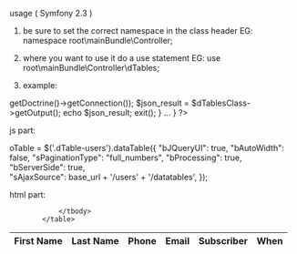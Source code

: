 usage ( Symfony 2.3 ) 



1. be sure to set the correct namespace in the class header
EG: namespace root\mainBundle\Controller;

2. where you want to use it do a use statement 
EG: use root\mainBundle\Controller\dTables;

3. example:



<?php


use root\mainBundle\Controller\dTables;

class UsersController extends \root\apiBundle\Controller\DefaultController
{

...

    /**
     * @Route("users/datatables", name="users_ajax")
     * @Template()
     */
    public function dTableAction()
    {
        
        $dTablesClass = new dTables(array( 'fname', 'lname', 'phone', 'email', 'subscribe', 'when_' ), 'id', 'users', $this->getDoctrine()->getConnection());
        $json_result = $dTablesClass->getOutput();
        
        echo $json_result;
        exit();
    }

...

}


?>




js part: 

 oTable = $('.dTable-users').dataTable({
                "bJQueryUI": true,
                "bAutoWidth": false,
		"sPaginationType": "full_numbers",
                "bProcessing": true,   
                "bServerSide": true,    
                "sAjaxSource": base_url + '/users' + '/datatables',
});


html part:


<div class="widget">
              <table class="records_list display dTable-users">
                <thead>
                    <tr>
                        <th class='left-align'>First Name</th>
                        <th class='left-align'>Last Name</th>
                        <th class='left-align'>Phone</th>
                        <th class='left-align'>Email</th>
                        <th class='left-align'>Subscriber</th>
                        <th class='left-align'>When</th>
                    </tr>
                </thead>
                <tbody>

                </tbody>
            </table>
</div>


